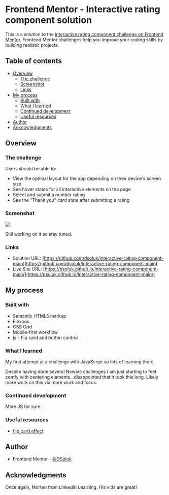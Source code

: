 # Frontend Mentor - Interactive rating component solution

This is a solution to the [Interactive rating component challenge on Frontend Mentor](https://www.frontendmentor.io/challenges/interactive-rating-component-koxpeBUmI). Frontend Mentor challenges help you improve your coding skills by building realistic projects.

## Table of contents

- [Overview](#overview)
  - [The challenge](#the-challenge)
  - [Screenshot](#screenshot)
  - [Links](#links)
- [My process](#my-process)
  - [Built with](#built-with)
  - [What I learned](#what-i-learned)
  - [Continued development](#continued-development)
  - [Useful resources](#useful-resources)
- [Author](#author)
- [Acknowledgments](#acknowledgments)

## Overview

### The challenge

Users should be able to:

- View the optimal layout for the app depending on their device's screen size
- See hover states for all interactive elements on the page
- Select and submit a number rating
- See the "Thank you" card state after submitting a rating

### Screenshot

![](./screenshot.jpg)

Still working on it so stay tuned.

### Links

- Solution URL: [https://github.com/dsoluk/interactive-rating-component-main](https://github.com/dsoluk/interactive-rating-component-main)
- Live Site URL: [https://dsoluk.github.io/interactive-rating-component-main/](https://dsoluk.github.io/interactive-rating-component-main/)

## My process

### Built with

- Semantic HTML5 markup
- Flexbox
- CSS Grid
- Mobile-first workflow
- js - flip card and button control

### What I learned

My first attempt at a challenge with JavaScript so lots of learning there.

Despite having done several Newbie challenges I am just starting to feel comfy with centering elements...disappointed that it took this long. Likely more work on this via more work and focus.

### Continued development

More JS for sure.

### Useful resources

- [flip card effect](https://jefferson-cuartas.medium.com/how-to-create-a-flip-card-effect-using-javascript-767dd945210c)

## Author

- Frontend Mentor - [@DSoluk](https://www.frontendmentor.io/profile/DSoluk)

## Acknowledgments

Once again, Morten from LinkedIn Learning. His vids are great!
